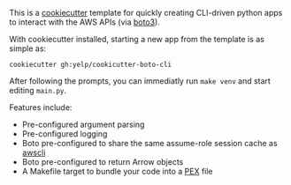 This is a [cookiecutter][cookiecutter] template for quickly creating CLI-driven python apps to interact with the AWS APIs (via [boto3][boto3]).

With cookiecutter installed, starting a new app from the template is as simple as:
```
cookiecutter gh:yelp/cookicutter-boto-cli
```
After following the prompts, you can immediatly run `make venv` and start editing `main.py`.

Features include:

 * Pre-configured argument parsing
 * Pre-configured logging
 * Boto pre-configured to share the same assume-role session cache as [awscli][awscli]
 * Boto pre-configured to return Arrow objects
 * A Makefile target to bundle your code into a [PEX][PEX] file

[awscli]: https://aws.amazon.com/cli/
[boto3]: https://boto3.readthedocs.io/en/latest/
[cookiecutter]: https://github.com/audreyr/cookiecutter
[PEX]: https://pex.readthedocs.io/en/stable/
